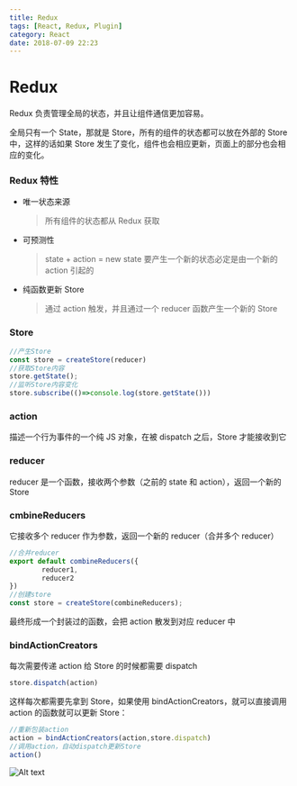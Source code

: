 ```yaml
---
title: Redux
tags: [React, Redux, Plugin]
category: React
date: 2018-07-09 22:23
---
```


# Redux

Redux 负责管理全局的状态，并且让组件通信更加容易。

全局只有一个 State，那就是 Store，所有的组件的状态都可以放在外部的 Store 中，这样的话如果 Store 发生了变化，组件也会相应更新，页面上的部分也会相应的变化。

### Redux 特性

- 唯一状态来源

  > 所有组件的状态都从 Redux 获取

- 可预测性

  > state + action = new state
  > 要产生一个新的状态必定是由一个新的 action 引起的

- 纯函数更新 Store
  > 通过 action 触发，并且通过一个 reducer 函数产生一个新的 Store

### Store

``` jsx
//产生Store
const store = createStore(reducer)
//获取Store内容
store.getState();
//监听Store内容变化
store.subscribe(()=>console.log(store.getState()))
```

### action

描述一个行为事件的一个纯 JS 对象，在被 dispatch 之后，Store 才能接收到它

### reducer

reducer 是一个函数，接收两个参数（之前的 state 和 action），返回一个新的 Store

### cmbineReducers

它接收多个 reducer 作为参数，返回一个新的 reducer（合并多个 reducer）

``` jsx
//合并reducer
export default combineReducers({
		reducer1,
		reducer2
})
//创建store
const store = createStore(combineReducers);
```

最终形成一个封装过的函数，会把 action 散发到对应 reducer 中

### bindActionCreators

每次需要传递 action 给 Store 的时候都需要 dispatch

``` jsx
store.dispatch(action)
```

这样每次都需要先拿到 Store，如果使用 bindActionCreators，就可以直接调用 action 的函数就可以更新 Store：

``` jsx
//重新包装action
action = bindActionCreators(action,store.dispatch)
//调用action，自动dispatch更新Store
action()
```

![Alt text](./WX20180625-235749@2x.png)
